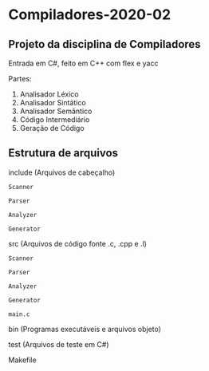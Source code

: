 # Compiladores-2020-02
## Projeto da disciplina de Compiladores

Entrada em C#, feito em C++ com flex e yacc

Partes:  
1. Analisador Léxico
2. Analisador Sintático  
3. Analisador Semântico  
4. Código Intermediário  
5. Geração de Código

## Estrutura de arquivos

include (Arquivos de cabeçalho)

    Scanner

    Parser

    Analyzer

    Generator

src (Arquivos de código fonte .c, .cpp e .l)

    Scanner

    Parser

    Analyzer

    Generator

    main.c

bin (Programas executáveis e arquivos objeto)

test (Arquivos de teste em C#)

Makefile
